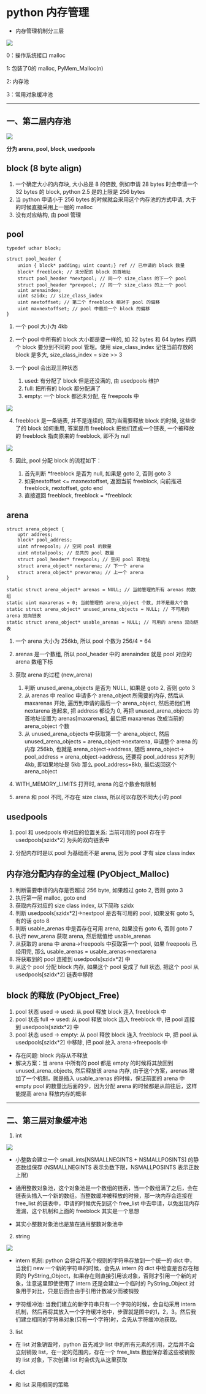# python 内存管理

- 内存管理机制分三层

![](imgs/memory_struction.PNG)

0：操作系统接口 malloc

1: 包装了0的 malloc, PyMem_Malloc(n)

2: 内存池

3：常用对象缓冲池

---

## 一、第二层内存池

![](imgs/memory_pool.PNG)

**分为 arena, pool, block, usedpools**

## block (8 byte align)

1. 一个确定大小的内存块, 大小总是 8 的倍数, 例如申请 28 bytes 时会申请一个 32 bytes 的 block, python 2.5 是的上限是 256 bytes
2. 当 python 申请小于 256 bytes 的时候就会采用这个内存池的方式申请, 大于的时候直接采用上一层的 malloc
3. 没有对应结构, 由 pool 管理

## pool

```
typedef uchar block;

struct pool_header {
    union { block* padding; uint count;} ref // 已申请的 block 数量
    block* freeblock; // 未分配的 block 的首地址
    struct pool_header *nextpool; // 同一个 size_class 的下一个 pool
    struct pool_header *prevpool; // 同一个 size_class 的上一个 pool
    uint arenaindex;
    uint szidx; // size_class_index
    uint nextoffset; // 第二个 freeblock 相对于 pool 的偏移 
    uint maxnextoffset; // pool 中最后一个 block 的偏移
}
```

1. 一个 pool 大小为 4kb

2. 一个 pool 中所有的 block 大小都是要一样的, 如 32 bytes 和 64 bytes 的两个 block 要分到不同的 pool 管理。使用 size_class_index 记住当前存放的 block 是多大, size_class_index = size >> 3

3. 一个 pool 会出现三种状态
    1. used: 有分配了 block 但是还没满的, 由 usedpools 维护
    2. full: 把所有的 block 都分配满了
    3. empty: 一个 block 都还未分配, 在 freepools 中

![](imgs/pool.PNG)

4. freeblock 是一条链表, 并不是连续的, 因为当需要释放 block 的时候, 这些空了的 block 如何重用, 答案是用 freeblock 把他们连成一个链表, 一个被释放的 freeblock 指向原来的 freeblock, 即不为 null

![](imgs/free_block.PNG)


5. 因此, pool 分配 block 的流程如下：

    1. 首先判断 *freeblock 是否为 null, 如果是 goto 2, 否则 goto 3
    2. 如果nextoffset <= maxnextoffset, 返回当前 freeblock, 向前推进 freeblock, nextoffset, goto end
    3. 直接返回 freeblock, freeblock = *freeblock

## arena

```
struct arena_object {
    uptr address;
    block* pool_address;
    uint nfreepools; // 空闲 pool 的数量
    uint ntotalpools; // 总共的 pool 数量
    struct pool_header* freepools; // 空闲 pool 首地址
    struct arena_object* nextarena; // 下一个 arena
    struct arena_object* prevarena; // 上一个 arena
}
```

```
static struct arena_object* arenas = NULL; // 当前管理的所有 arenas 的数组
static uint maxarenas = 0; 当前管理的 arena_object 个数, 并不是最大个数
static struct arena_object* unused_arena_objects = NULL; // 不可用的 arena 双向链表
static struct arena_object* usable_arenas = NULL; // 可用的 arena 双向链表
```

1. 一个 arena 大小为 256kb, 所以 pool 个数为 256/4 = 64

2. arenas 是一个数组, 所以 pool_header 中的 arenaindex 就是 pool 对应的 arena 数组下标

3. 获取 arena 的过程 (new_arena)

    1. 判断 unused_arena_objects 是否为 NULL, 如果是 goto 2, 否则 goto 3
    2. 从 arenas 中 realloc 申请多个 arena_object 所需要的内存, 然后从 maxarenas 开始, 遍历到申请的最后一个 arena_object, 然后把他们用 nextarena 连起来, 把 address 都设为 0, 再把 unused_arena_objects 的首地址设置为 arenas\[maxarenas\], 最后把 maxarenas 改成当前的 arena_object 个数
    3. 从 unused_arena_objects 中获取第一个 arena_object, 然后 unused_arena_objects = arena_object->nextarena, 申请整个 arena 的内存 256kb, 也就是 arena_object->address, 随后 arena_object-> pool_address = arena_object->address, 还要将 pool_address 对齐到 4kb, 即如果地址是 5kb 那么 pool_address=8kb, 最后返回这个 arena_object

4. WITH_MEMORY_LIMITS 打开时, arena 的总个数会有限制

5. arena 和 pool 不同, 不存在 size class, 所以可以存放不同大小的 pool

## usedpools

1. pool 和 usedpools 中对应的位置关系: 当前可用的 pool 存在于 usedpools\[szidx*2\] 为头的双向链表中

2. 分配内存时是以 pool 为基础而不是 arena, 因为 pool 才有 size class index

## 内存池分配内存的全过程 (PyObject_Malloc)

1. 判断需要申请的内存是否超过 256 byte, 如果超过 goto 2, 否则 goto 3
2. 执行第一层 malloc, goto end
3. 获取内存对应的 size class index, 以下简称 szidx
4. 判断 usedpools\[szidx*2\]->nextpool 是否有可用的 pool, 如果没有 goto 5, 有的话 goto 8
5. 判断 usable_arenas 中是否存在可用 arena,  如果没有 goto 6, 否则 goto 7
6. 执行 new_arena 获取 arena, 然后赋值给 usable_arenas
7. 从获取的 arena 中 arena->freepools 中获取第一个 pool, 如果 freepools 已经用完, 那么 usable_arenas = usable_arenas->nextarena
8. 将获取到的 pool 连接到 usedpools\[szidx*2\] 中
9. 从这个 pool 分配 block 内存, 如果这个 pool 变成了 full 状态, 把这个 pool 从 usedpools\[szidx*2\] 链表中移除

## block 的释放 (PyObject_Free)

1. pool 状态 used -> used: 从 pool 释放 block 连入 freeblock 中
2. pool 状态 full -> used: 从 pool 释放 block 连入 freeblock 中, 把 pool 连接到 usedpools\[szidx*2\] 中
3. pool 状态 used -> empty: 从 pool 释放 block 连入 freeblock 中, 把 pool 从 usedpools\[szidx*2\] 中移除, 把 pool 放入 arena->freepools 中

- 存在问题: block 内存从不释放
- 解决方案：当 arena 中所有的 pool 都是 empty 的时候将其放回到 unused_arena_objects, 然后释放该 arena 内存, 由于这个方案，arenas 增加了一个机制，就是插入 usable_arenas 的时候，保证前面的 arena 中 empty pool 的数量比后面的少，因为分配 arena 的时候都是从前往后，这样能提高 arena 释放内存的概率

---

## 二、第三层对象缓冲池

1. int

![](imgs/int_pool.PNG)

- 小整数会建立一个 small_ints\[NSMALLNEGINTS + NSMALLPOSINTS\] 的静态数组保存 (NSMALLNEGINTS 表示负数下限，NSMALLPOSINTS 表示正数上限)

- 通用整数对象池，这个对象池是一个数组的链表，当一个数组满了之后，会在链表头插入一个新的数组。当整数缓冲被释放的时候，那一块内存会连接在 free_list 的链表中，申请的时候优先到这个 free_list 中去申请，以免出现内存泄漏，这个机制和上面的 freeblock 其实是一个思想

- 其实小整数对象池也是放在通用整数对象池中

2. string

![](imgs/char_pool.PNG)

- intern 机制: python 会将合符某个规则的字符串存放到一个统一的 dict 中，当我们 new 一个新的字符串的时候，会先从 intern 的 dict 中检查是否存在相同的 PyString_Object，如果存在则直接引用该对象，否则才引用一个新的对象，注意这里即使使用了 intern 还是会建立一个临时的 PyString_Object 对象用于对比，只是后面会由于引用计数减少而被销毁

- 字符缓冲池: 当我们建立的新字符串只有一个字符的时候，会自动采用 intern 机制，然后再将其放入一个字符缓冲池中，步骤就是图中的1，2，3。然后我们建立相同的字符串对象(只有一个字符)时，会先从字符缓冲池获取。

3. list

- 在 list 对象销毁时，python 首先减少 list 中的所有元素的引用，之后并不会立刻销毁 list，在一定的范围内，存在一个 free_lists 数组保存着这些被销毁的 list 对象，下次创建 list 时会优先从这里获取

4. dict

- 和 list 采用相同的策略